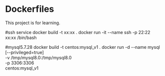 # Dockerfiles
This project is for learning.

#ssh service 
docker build -t xx:xx .
docker run -it --name ssh -p 22:22 xx:xx /bin/bash

#mysql5.7.28
docker build -t centos:mysql_v1 .
docker run -d --name mysql [--privileged=true] \
-v /tmp/mysql8.0:/tmp/mysql8.0 \
-p 3306:3306 \
centos:mysql_v1

